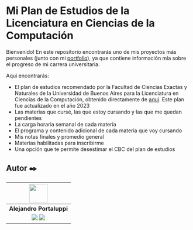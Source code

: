 # Mi Plan de Estudios de la Licenciatura en Ciencias de la Computación

Bienvenido! En este repositorio encontrarás uno de mis proyectos más personales (junto con mi [portfolio](https://portfolioalejandrop.netlify.app/)), ya que contiene información mía sobre el progreso de mi carrera universitaria.

Aquí encontrarás:

- El plan de estudios recomendado por la Facultad de Ciencias Exactas y Naturales de la Universidad de Buenos Aires para la Licenciatura en Ciencias de la Computación, obtenido directamente de [aquí](https://computacion.dc.uba.ar/plan-de-estudios-2023/). Este plan fue actualizado en el año 2023
- Las materias que cursé, las que estoy cursando y las que me quedan pendientes
- La carga horaria semanal de cada materia
- El programa y contenido adicional de cada materia que voy cursando
- Mis notas finales y promedio general
- Materias habilitadas para inscribirme
- Una opción que te permite desestimar el CBC del plan de estudios

## Autor ✒️

| <img src="https://avatars.githubusercontent.com/u/107259761?v=4" width=50>|
|:-:|
| **Alejandro Portaluppi** |
| <a href="https://github.com/Ale6100"><img src="https://img.shields.io/badge/github-%23121011.svg?&style=for-the-badge&logo=github&logoColor=white"/></a> <a href="https://www.linkedin.com/in/alejandro-portaluppi"><img src="https://img.shields.io/badge/linkedin%20-%230077B5.svg?&style=for-the-badge&logo=linkedin&logoColor=white"/></a> |
